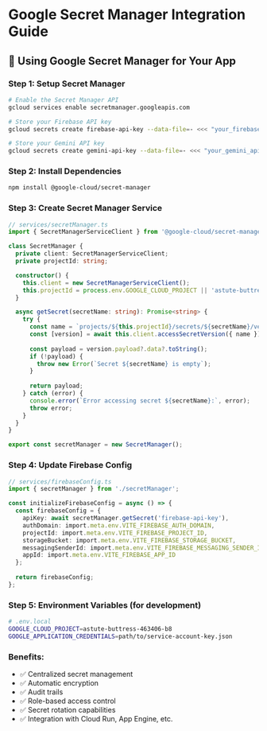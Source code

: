 # Google Secret Manager Integration Guide

## 🔐 Using Google Secret Manager for Your App

### Step 1: Setup Secret Manager
```bash
# Enable the Secret Manager API
gcloud services enable secretmanager.googleapis.com

# Store your Firebase API key
gcloud secrets create firebase-api-key --data-file=- <<< "your_firebase_api_key"

# Store your Gemini API key
gcloud secrets create gemini-api-key --data-file=- <<< "your_gemini_api_key"
```

### Step 2: Install Dependencies
```bash
npm install @google-cloud/secret-manager
```

### Step 3: Create Secret Manager Service
```typescript
// services/secretManager.ts
import { SecretManagerServiceClient } from '@google-cloud/secret-manager';

class SecretManager {
  private client: SecretManagerServiceClient;
  private projectId: string;

  constructor() {
    this.client = new SecretManagerServiceClient();
    this.projectId = process.env.GOOGLE_CLOUD_PROJECT || 'astute-buttress-463406-b8';
  }

  async getSecret(secretName: string): Promise<string> {
    try {
      const name = `projects/${this.projectId}/secrets/${secretName}/versions/latest`;
      const [version] = await this.client.accessSecretVersion({ name });
      
      const payload = version.payload?.data?.toString();
      if (!payload) {
        throw new Error(`Secret ${secretName} is empty`);
      }
      
      return payload;
    } catch (error) {
      console.error(`Error accessing secret ${secretName}:`, error);
      throw error;
    }
  }
}

export const secretManager = new SecretManager();
```

### Step 4: Update Firebase Config
```typescript
// services/firebaseConfig.ts
import { secretManager } from './secretManager';

const initializeFirebaseConfig = async () => {
  const firebaseConfig = {
    apiKey: await secretManager.getSecret('firebase-api-key'),
    authDomain: import.meta.env.VITE_FIREBASE_AUTH_DOMAIN,
    projectId: import.meta.env.VITE_FIREBASE_PROJECT_ID,
    storageBucket: import.meta.env.VITE_FIREBASE_STORAGE_BUCKET,
    messagingSenderId: import.meta.env.VITE_FIREBASE_MESSAGING_SENDER_ID,
    appId: import.meta.env.VITE_FIREBASE_APP_ID
  };
  
  return firebaseConfig;
};
```

### Step 5: Environment Variables (for development)
```bash
# .env.local
GOOGLE_CLOUD_PROJECT=astute-buttress-463406-b8
GOOGLE_APPLICATION_CREDENTIALS=path/to/service-account-key.json
```

### Benefits:
- ✅ Centralized secret management
- ✅ Automatic encryption
- ✅ Audit trails
- ✅ Role-based access control
- ✅ Secret rotation capabilities
- ✅ Integration with Cloud Run, App Engine, etc.
